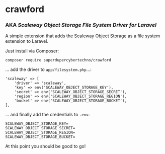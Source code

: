 # crawford
### AKA _Scaleway Object Storage File System Driver for Laravel_
A simple extension that adds the Scaleway Object Storage as a file system extension to Laravel.

Just install via Composer:

```
composer require superdupercybertechno/crawford
```

... add the driver to `app/filesystem.php`...:

```
'scaleway' => [
    'driver' => 'scaleway',
    'key' => env('SCALEWAY_OBJECT_STORAGE_KEY'),
    'secret' => env('SCALEWAY_OBJECT_STORAGE_SECRET'),
    'region' => env('SCALEWAY_OBJECT_STORAGE_REGION'),
    'bucket' => env('SCALEWAY_OBJECT_STORAGE_BUCKET'),
],
```

... and finally add the credentials to `.env`:

```
SCALEWAY_OBJECT_STORAGE_KEY=
SCALEWAY_OBJECT_STORAGE_SECRET=
SCALEWAY_OBJECT_STORAGE_REGION=
SCALEWAY_OBJECT_STORAGE_BUCKET=
```

At this point you should be good to go!
